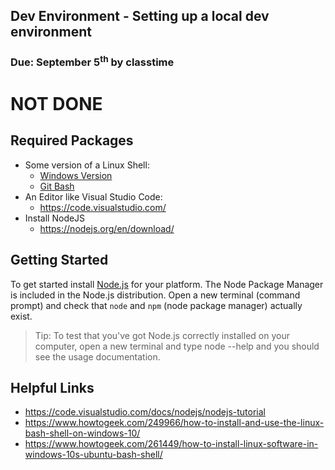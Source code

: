 ## Dev Environment - Setting up a local dev environment
### Due: September 5<sup>th</sup> by classtime

# NOT DONE

## Required Packages

- Some version of a Linux Shell:
    - [Windows Version](https://www.howtogeek.com/249966/how-to-install-and-use-the-linux-bash-shell-on-windows-10/)
    - [Git Bash](https://git-scm.com/downloads)
- An Editor like Visual Studio Code:
    - https://code.visualstudio.com/
- Install NodeJS
    - https://nodejs.org/en/download/

## Getting Started

To get started install [Node.js](https://nodejs.org/en/download/) for your platform. The Node Package Manager is included in the Node.js distribution. Open a new terminal (command prompt) and check that `node` and `npm` (node package manager) actually exist.

> Tip: To test that you've got Node.js correctly installed on your computer, open a new terminal and type node --help and you should see the usage documentation.

## Helpful Links

- https://code.visualstudio.com/docs/nodejs/nodejs-tutorial
- https://www.howtogeek.com/249966/how-to-install-and-use-the-linux-bash-shell-on-windows-10/
- https://www.howtogeek.com/261449/how-to-install-linux-software-in-windows-10s-ubuntu-bash-shell/
  

